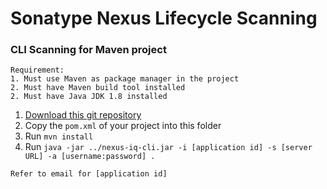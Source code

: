 # Sonatype Nexus Lifecycle Scanning

### CLI Scanning for Maven project
```
Requirement:
1. Must use Maven as package manager in the project
2. Must have Maven build tool installed
2. Must have Java JDK 1.8 installed
```
1. [Download this git repository](https://github.com/roger-lau/sonatype-scan/archive/master.zip)
2. Copy the `pom.xml` of your project into this folder
3. Run `mvn install`
5. Run `java -jar ../nexus-iq-cli.jar -i [application id] -s [server URL] -a [username:password] .`

```
Refer to email for [application id]
```
